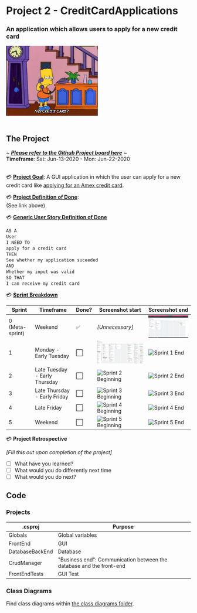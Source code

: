 ﻿# Project 2 - CreditCardApplications

### An application which allows users to apply for a new credit card

<img src="Bart_CreditCard.gif" alt="Credit card image" width="250"/>
<br/><br/>

## The Project

~ ***[Please refer to the Github Project board here](https://github.com/users/BrujoCervino/projects/1)*** ~
<br/>
**Timeframe**: Sat: Jun-13-2020 - Mon: Jun-22-2020
<br/><br/>


💳 **[Project Goal](https://github.com/users/BrujoCervino/projects/1#card-40161516)**:
A GUI application in which the user can apply for a new credit card like [applying for an Amex credit card](https://www.americanexpress.com/uk/credit-cards/gold-credit-card/?linknav=uk-amex-cardshop-allcards-learn-GoldCreditCard).

💳 **[Project Definition of Done](https://github.com/users/BrujoCervino/projects/1#card-40161516)**:
<br/>(See link above)

💳 **[Generic User Story Definition of Done](https://github.com/users/BrujoCervino/projects/1#card-40170129)**
```
AS A 
User
I NEED TO
apply for a credit card
THEN
See whether my application suceeded 
AND 
Whether my input was valid
SO THAT
I can receive my credit card
```

💳 **[Sprint Breakdown](https://github.com/users/BrujoCervino/projects/1#card-40165324)**

|Sprint|Timeframe|Done?|Screenshot start|Screenshot end
|------|-----------------------------|---|--|--|
|0 (Meta-sprint)    |Weekend         |✅|*[Unnecessary]*|<img src="Sprint0_board.png" alt="Sprint 0 picture" width="250"/>|
|1     |Monday - Early Tuesday       |⬜️|<img src="Sprint1_Board_Beginning.png" alt="Sprint 1 Beginning" width="250"/>|<img src="Sprint1_Board_End.png" alt="Sprint 1 End" width="250"/>|
|2     |Late Tuesday - Early Thursday|⬜️|<img src="Sprint2_Board_Beginning.png" alt="Sprint 2 Beginning" width="250"/>|<img src="Sprint2_Board_End.png" alt="Sprint 2 End" width="250"/>|
|3     |Late Thursday - Early Friday |⬜️|<img src="Sprint3_Board_Beginning.png" alt="Sprint 3 Beginning" width="250"/>|<img src="Sprint3_Board_End.png" alt="Sprint 3 End" width="250"/>|
|4     |Late Friday                  |⬜️|<img src="Sprint4_Board_Beginning.png" alt="Sprint 4 Beginning" width="250"/>|<img src="Sprint4_Board_End.png" alt="Sprint 4 End" width="250"/>|
|5     |Weekend                      |⬜️|<img src="Sprint5_Board_Beginning.png" alt="Sprint 5 Beginning" width="250"/>|<img src="Sprint5_Board_End.png" alt="Sprint 5 End" width="250"/>|


💳 **Project Retrospective**

*[Fill this out upon completion of the project]*
- [ ] What have you learned?
- [ ] What would you do differently next time 
- [ ] What would you do next?

## Code

### Projects

| .csproj | Purpose |
|---------|---------|
|Globals|Global variables|
|FrontEnd|GUI|
|DatabaseBackEnd|Database|
|CrudManager|"Business end": Communication between the database and the front-end|
|FrontEndTests|GUI Test|

### Class Diagrams

Find class diagrams within [the class diagrams folder](https://www.broken.com).

